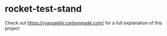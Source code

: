 # rocket-test-stand
Check out https://ryansalehi.carbonmade.com/ for a full explanation of this project
